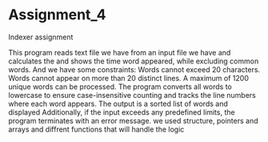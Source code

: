 # Assignment_4
Indexer assignment

This program reads text file we have  from an input file  we have and calculates the and shows the time word appeared, while excluding common words. And we have some constraints:
Words cannot exceed 20 characters.
Words cannot appear on more than 20 distinct lines.
A maximum of 1200 unique words can be processed.
The program converts all words to lowercase to ensure case-insensitive counting and tracks the line numbers where each word appears. The output is a sorted list of words and displayed
Additionally, if the input exceeds any predefined limits, the program terminates with an error message.
we used structure, pointers and arrays and diffrent functions that will handle the logic
